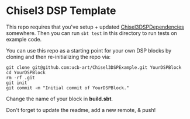 Chisel3 DSP Template
===================

This repo requires that you've setup + updated [Chisel3DSPDependencies](https://github.com/ucb-art/Chisel3DSPDependencies/blob/master/README.md) somewhere. Then you can run `sbt test` in this directory to run tests on example code. 

You can use this repo as a starting point for your own DSP blocks by cloning and then re-initializing the repo via:

```
git clone git@github.com:ucb-art/Chisel3DSPExample.git YourDSPBlock
cd YourDSPBlock
rm -rf .git
git init
git commit -m "Initial commit of YourDSPBlock."
```

Change the name of your block in **build.sbt**.

Don't forget to update the readme, add a new remote, & push!